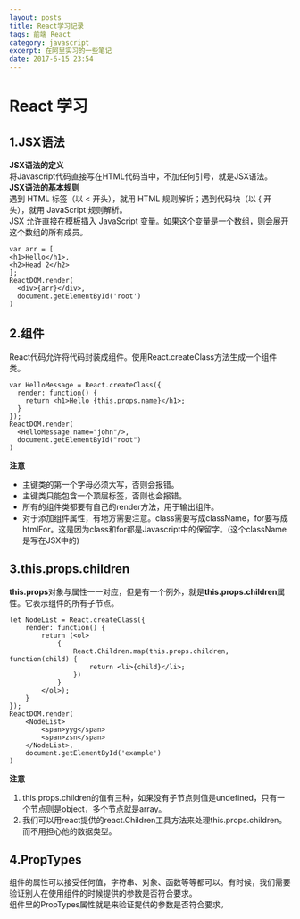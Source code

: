 ```yaml
---
layout: posts
title: React学习记录
tags: 前端 React
category: javascript
excerpt: 在阿里实习的一些笔记
date: 2017-6-15 23:54
---
```


# React 学习

## 1.JSX语法
**JSX语法的定义**  
将Javascript代码直接写在HTML代码当中，不加任何引号，就是JSX语法。  
**JSX语法的基本规则**  
遇到 HTML 标签（以 < 开头），就用 HTML 规则解析；遇到代码块（以 { 开头），就用 JavaScript 规则解析。  
JSX 允许直接在模板插入 JavaScript 变量。如果这个变量是一个数组，则会展开这个数组的所有成员。   

```
var arr = [
<h1>Hello</h1>,
<h2>Head 2</h2>
];
ReactDOM.render(
  <div>{arr}</div>,
  document.getElementById('root')
)
```


## 2.组件
React代码允许将代码封装成组件。使用React.createClass方法生成一个组件类。

```
var HelloMessage = React.createClass({
  render: function() {
    return <h1>Hello {this.props.name}</h1>;
  }
});
ReactDOM.render(
  <HelloMessage name="john"/>,
  document.getElementById("root")
)
```

**注意**  

* 主键类的第一个字母必须大写，否则会报错。
* 主键类只能包含一个顶层标签，否则也会报错。
* 所有的组件类都要有自己的render方法，用于输出组件。
* 对于添加组件属性，有地方需要注意。class需要写成className，for要写成htmlFor。这是因为class和for都是Javascript中的保留字。(这个className是写在JSX中的)

## 3.this.props.children

**this.props**对象与属性一一对应，但是有一个例外，就是**this.props.children**属性。它表示组件的所有子节点。

```
let NodeList = React.createClass({
    render: function() {
        return (<ol>
            {
                React.Children.map(this.props.children, function(child) {
                    return <li>{child}</li>;
                })
            }
        </ol>);
    }
});
ReactDOM.render(
    <NodeList>
        <span>yyg</span>
        <span>zsn</span>
    </NodeList>,
    document.getElementById('example')
)
```
**注意**

1. this.props.children的值有三种，如果没有子节点则值是undefined，只有一个节点则是object，多个节点就是array。 
2. 我们可以用react提供的react.Children工具方法来处理this.props.children。而不用担心他的数据类型。


## 4.PropTypes

组件的属性可以接受任何值，字符串、对象、函数等等都可以。有时候，我们需要验证别人在使用组件的时候提供的参数是否符合要求。  
组件里的PropTypes属性就是来验证提供的参数是否符合要求。
```
